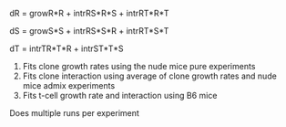 dR = growR\*R + intrRS\*R\*S + intrRT\*R\*T

dS = growS\*S + intrRS\*S\*R + intrRT\*S\*T

dT = intrTR\*T\*R + intrST\*T\*S

1. Fits clone growth rates using the nude mice pure experiments
2. Fits clone interaction using average of clone growth rates and nude mice admix experiments
3. Fits t-cell growth rate and interaction using B6 mice

Does multiple runs per experiment
